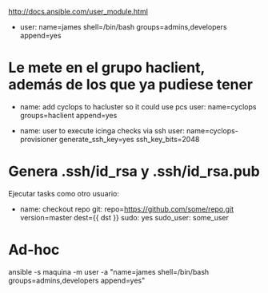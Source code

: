 http://docs.ansible.com/user_module.html

- user: name=james shell=/bin/bash groups=admins,developers append=yes

# Le mete en el grupo haclient, además de los que ya pudiese tener
- name: add cyclops to hacluster so it could use pcs
  user: name=cyclops groups=haclient append=yes

- name: user to execute icinga checks via ssh
  user: name=cyclops-provisioner generate_ssh_key=yes ssh_key_bits=2048
# Genera .ssh/id_rsa y .ssh/id_rsa.pub


Ejecutar tasks como otro usuario:
- name: checkout repo
  git: repo=https://github.com/some/repo.git version=master dest={{ dst }}
  sudo: yes
  sudo_user: some_user

# Ad-hoc
ansible -s maquina -m user -a "name=james shell=/bin/bash groups=admins,developers append=yes"
